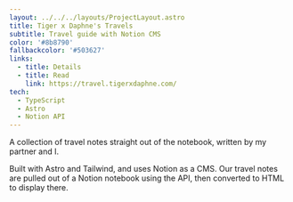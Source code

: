 ```yaml
---
layout: ../../../layouts/ProjectLayout.astro
title: Tiger x Daphne's Travels
subtitle: Travel guide with Notion CMS
color: '#8b8790'
fallbackcolor: '#503627'
links:
  - title: Details
  - title: Read
    link: https://travel.tigerxdaphne.com/
tech:
  - TypeScript
  - Astro
  - Notion API
---
```


A collection of travel notes straight out of the notebook, written by my partner and I.

Built with Astro and Tailwind, and uses Notion as a CMS. Our travel notes are pulled out of a Notion notebook using the API, then converted to HTML to display there.
